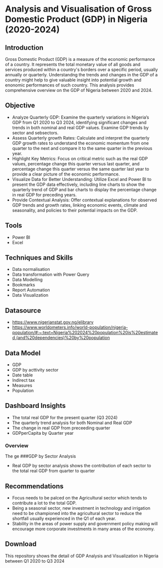 # Analysis and Visualisation of Gross Domestic Product (GDP) in Nigeria (2020-2024)

## Introduction
Gross Domestic Product (GDP) is a measure of the economic performance of a country. It represents the total monetary value of all goods and services produced within a country's borders over a specific period, usually annually or quarterly. Understandng the trends and changes in the GDP of a country might help to give valuable insight into potential growth and enonomic performances of such country. This analysis provides comprehensive overview on the GDP of Nigeria between 2020 and 2024.

## Objective
-	Analyze Quarterly GDP: Examine the quarterly variations in Nigeria’s GDP from Q1 2020 to Q3 2024, identifying significant changes and trends in both nominal and real GDP values. Examine GDP trends by sector and sebsectors.
-	Assess Quarterly growth Rates: Calculate and interpret the quarterly GDP growth rates to understand the economic momentum from one quarter to the next and compare it to the same quarter in the previous year.
-	Highlight Key Metrics: Focus on critical metric such as the real GDP values, percentage change this quarter versus last quarter, and percentage change this quarter versus the same quarter last year to provide a clear picture of the economic performance.
-	Visualize Data for Better Understanding: Utilize Excel and Power BI to present the GDP data effectively, including line charts to show the quarterly trend of GDP and bar charts to display the percentage change in real GDP for preceding years.
-	Provide Contextual Analysis: Offer contextual explanations for observed GDP trends and growth rates, linking economic events, climate and seasonality, and policies to their potential impacts on the GDP.

## Tools
- Power BI
- Excel

## Techniques and Skills
- Data normalisation
- Data transformation with Power Query
- Data Modelling
- Bookmarks
- Report Automation
- Data Visualization

## Datasource
- https://www.nigerianstat.gov.ng/elibrary
- https://www.worldometers.info/world-population/nigeria-population/#:~:text=Nigeria%202024%20population%20is%20estimated,(and%20dependencies)%20by%20population

## Data Model
- GDP
- GDP by acttivity sector
- Date table
- Indirect tax
- Measures
- Population
  
## Dashboard Insights
- The total real GDP for the present quarter (Q3 2024)
- The quarterly trend analysis for both Nominal and Real GDP
- The change in real GDP from preceeding quarter
- GDPperCapita by Quarter year
  
### Overview
The ge
###GDP by Sector Analysis
- Real GDP by sector analysis shows the contribution of each sector to the total real GDP from quarter to quarter
  
## Recommendations
- Focus needs to be palced on the Agricultural sector which tends to contribute a lot to the total GDP.
- Being a seasonal sector, new investment in technology and irrigation need to be championed into the agricultural sector to reduce the shortfall usually experienced in the Q1 of each year.
- Stability in the areas of power supply and government policy making will encourage more corporate investments in many areas of the economy.
  
## Download
This repository shows the detail of GDP Analysis and Visualization in Nigeria between Q1 2020 to Q3 2024
